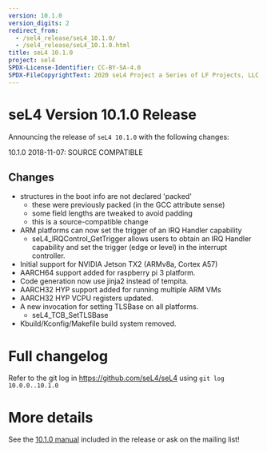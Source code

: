 ```yaml
---
version: 10.1.0
version_digits: 2
redirect_from:
  - /sel4_release/seL4_10.1.0/
  - /sel4_release/seL4_10.1.0.html
title: seL4 10.1.0
project: sel4
SPDX-License-Identifier: CC-BY-SA-4.0
SPDX-FileCopyrightText: 2020 seL4 Project a Series of LF Projects, LLC.
---
```


# seL4 Version 10.1.0 Release
 Announcing the release of `seL4 10.1.0` with the following changes:

10.1.0 2018-11-07: SOURCE COMPATIBLE

## Changes

 * structures in the boot info are not declared 'packed'
    - these were previously packed (in the GCC attribute sense)
    - some field lengths are tweaked to avoid padding
    - this is a source-compatible change
 * ARM platforms can now set the trigger of an IRQ Handler capability
     - seL4_IRQControl_GetTrigger allows users to obtain an IRQ Handler capability
       and set the trigger (edge or level) in the interrupt controller.
 * Initial support for NVIDIA Jetson TX2 (ARMv8a, Cortex A57)
 * AARCH64 support added for raspberry pi 3 platform.
 * Code generation now use jinja2 instead of tempita.
 * AARCH32 HYP support added for running multiple ARM VMs
 * AARCH32 HYP VCPU registers updated.
 * A new invocation for setting TLSBase on all platforms.
     - seL4_TCB_SetTLSBase
 * Kbuild/Kconfig/Makefile build system removed.



# Full changelog
 Refer to the git log in
<https://github.com/seL4/seL4> using `git log 10.0.0..10.1.0`

# More details
 See the
[10.1.0 manual](http://sel4.systems/Info/Docs/seL4-manual-10.1.0.pdf) included in the release or ask on the mailing list!
